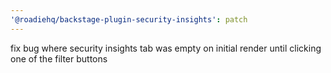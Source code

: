 ```yaml
---
'@roadiehq/backstage-plugin-security-insights': patch
---
```


fix bug where security insights tab was empty on initial render until clicking one of the filter buttons
